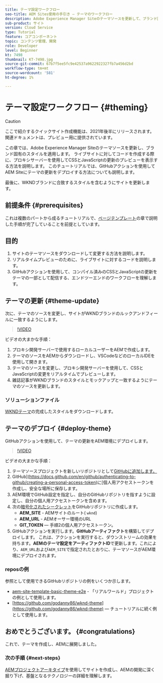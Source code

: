 ```yaml
---
title: テーマ設定ワークフロー
seo-title: AEM Sites使用の手引き — テーマのワークフロー
description: Adobe Experience Manager Siteのテーマソースを更新して、ブランド固有のスタイルを適用する方法を説明します。 プロキシサーバーを使用して、CSSとJavaScriptの更新のライブプレビューを表示する方法を説明します。 このチュートリアルでは、GitHubアクションを使用してAEM Siteにテーマの更新をデプロイする方法についても説明します。
sub-product: サイト
version: Cloud Service
type: Tutorial
feature: コアコンポーネント
topic: コンテンツ管理、開発
role: Developer
level: Beginner
kt: 7498
thumbnail: KT-7498.jpg
source-git-commit: 67b7f5ee5fc9e42537a9622922327fb7a456d2bd
workflow-type: tm+mt
source-wordcount: '581'
ht-degree: 1%

---
```



# テーマ設定ワークフロー {#theming}

>[!CAUTION]
>
> ここで紹介するクイックサイト作成機能は、2021年後半にリリースされます。 関連ドキュメントは、プレビュー用に提供されています。

この章では、Adobe Experience Manager Siteのテーマソースを更新し、ブランド固有のスタイルを適用します。 ライブサイトに対してコードを作成する際に、プロキシサーバーを使用してCSSとJavaScriptの更新のプレビューを表示する方法を説明します。 このチュートリアルでは、GitHubアクションを使用してAEM Siteにテーマの更新をデプロイする方法についても説明します。

最後に、WKNDブランドに合致するスタイルを含むようにサイトを更新します。

## 前提条件 {#prerequisites}

これは複数のパートから成るチュートリアルで、[ページテンプレート](./page-templates.md)の章で説明した手順が完了していることを前提としています。

## 目的

1. サイトのテーマソースをダウンロードして変更する方法を説明します。
1. リアルタイムプレビューのために、ライブサイトに対するコードを説明します。
1. GitHubアクションを使用して、コンパイル済みのCSSとJavaScriptの更新をテーマの一部として配信する、エンドツーエンドのワークフローを理解します。

## テーマの更新 {#theme-update}

次に、テーマのソースを変更し、サイトがWKNDブランドのルックアンドフィールに一致するようにします。

>[!VIDEO](https://video.tv.adobe.com/v/332918/?quality=12&learn=on)

ビデオの大まかな手順：

1. プロキシ開発サーバーで使用するローカルユーザーをAEMで作成します。
1. テーマのソースをAEMからダウンロードし、VSCodeなどのローカルIDEを使用して開きます。
1. テーマのソースを変更し、プロキシ開発サーバーを使用して、CSSとJavaScriptの変更をリアルタイムでプレビューします。
1. 雑誌記事がWKNDブランドのスタイルとモックアップと一致するようにテーマのソースを更新します。

### ソリューションファイル

[WKNDテーマ](assets/theming/WKND-THEME-src.zip)の完成したスタイルをダウンロードします。

## テーマのデプロイ {#deploy-theme}

GitHubアクションを使用して、テーマの更新をAEM環境にデプロイします。

>[!VIDEO](https://video.tv.adobe.com/v/332919/?quality=12&learn=on)

ビデオの大まかな手順：

1. テーマソースプロジェクトを新しいリポジトリとして[GitHubに追加します。](https://docs.github.com/en/github/importing-your-projects-to-github/adding-an-existing-project-to-github-using-the-command-line)
1. GitHub](https://docs.github.com/en/github/authenticating-to-github/creating-a-personal-access-token)に[個人用アクセストークンを作成し、安全な場所に保存します。
1. AEM環境でGitHub設定を指定し、自分のGitHubリポジトリを指すように設定し、自分の個人用アクセストークンを含めます。
1. 次の[暗号化されたシークレット](https://docs.github.com/en/actions/reference/encrypted-secrets)をGitHubリポジトリに作成します。
   * **AEM_SITE**  - AEMサイトのルート( `wknd`)
   * **AEM_URL**  - AEMオーサー環境のURL
   * **GIT_TOKEN**  — 手順2の個人用アクセストークン。
1. GitHubアクションを実行します。**GitHubアーティファクト**&#x200B;を構築してデプロイします。 これは、アクションを実行すると、ダウンストリームの効果を持ちます。**AEMのテーマ設定をアーティファクトID**&#x200B;で更新します。これにより、`AEM_URL`および`AEM_SITE`で指定されたとおりに、テーマソースがAEM環境にデプロイされます。

### reposの例

参照として使用できるGitHubリポジトリの例をいくつか示します。

* [aem-site-template-basic-theme-e2e](https://github.com/adobe/aem-site-template-basic-theme-e2e)  - 「リアルワールド」プロジェクトの例として使用します。
* [https://github.com/godanny86/wknd-theme](https://github.com/godanny86/wknd-theme)  — チュートリアルに続く例として使用します。

## おめでとうございます。 {#congratulations}

これで、テーマを作成し、AEMに展開しました。

### 次の手順 {#next-steps}

[AEMプロジェクトアーキタイプ](../project-archetype/overview.md)を使用してサイトを作成し、AEMの開発に深く掘り下げ、基盤となるテクノロジーの詳細を理解します。
